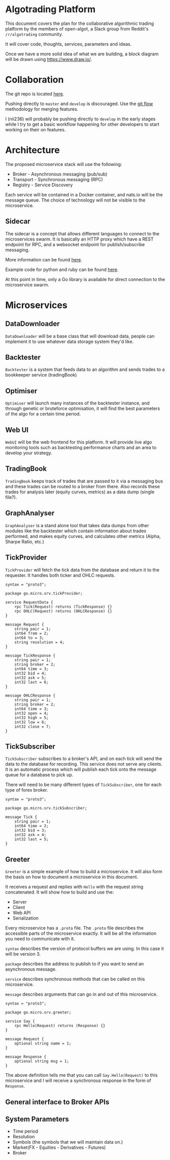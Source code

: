 # Algotrading Platform
This document covers the plan for the collaborative algorithmic trading platform by the members of open-algot, a Slack group from Reddit's `/r/algotrading` community.

It will cover code, thoughts, services, parameters and ideas.

Once we have a more solid idea of what we are building, a block diagram will be drawn using https://www.draw.io/.

# Collaboration
The git repo is located [here](https://open-algot.servebeer.com/).

Pushing directly to `master` and `develop` is discouraged. Use the [git flow](http://danielkummer.github.io/git-flow-cheatsheet/) methodology for merging features.

I (nii236) will probably be pushing directly to `develop` in the early stages while I try to get a basic workflow happening for other developers to start working on their on features.

# Architecture

The proposed microservice stack will use the following:

- Broker - Asynchronous messaging (pub/sub)
- Transport - Synchronous messaging (RPC)
- Registry - Service Discovery

Each service will be contained in a Docker container, and nats.io will be the message queue. The choice of technology will not be visible to the microservice.

## Sidecar
The sidecar is a concept that allows different languages to connect to the microservices swarm. It is basically an HTTP proxy which have a REST endpoint for RPC, and a websocket endpoint for publish/subscribe messaging.

More information can be found [here](https://blog.micro.mu/2016/03/20/micro.html).

Example code for python and ruby can be found [here](https://github.com/micro/micro/tree/master/examples/greeter).

At this point in time, only a Go library is available for direct connection to the microservice swarm.

# Microservices

## DataDownloader
`DataDownloader` will be a base class that will download data, people can implement it to use whatever data storage system they'd like.

## Backtester
`Backtester` is a system that feeds data to an algorithm and sends trades to a bookkeeper service (tradingBook)


## Optimiser
`Optimiser` will launch many instances of the backtester instance, and through genetic or bruteforce optimisation, it will find the best parameters of the algo for a certain time period.

## Web UI
`WebUI` will be the web frontend for this platform. It will provide live algo monitoring tools such as backtesting performance charts and an area to develop your strategy.


## TradingBook
`TradingBook` keeps track of trades that are passed to it via a messaging bus and these trades can be routed to a broker from there. Also records these trades for analysis later (equity curves, metrics) as a data dump (single file?).

## GraphAnalyser
`GraphAnalyser` is a stand alone tool that takes data dumps from other modules like the backtester which contain information about trades performed, and makes equity curves, and calculates other metrics (Alpha, Sharpe Ratio, etc.)

## TickProvider
`TickProvider` will fetch the tick data from the database and return it to the requester. It handles both ticker and OHLC requests.

```
syntax = "proto3";

package go.micro.srv.tickProvider;

service RequestData {
	rpc Tick(Request) returns (TickResponse) {}
	rpc OHLC(Request) returns (OHLCResponse) {}
}

message Request {
	string pair = 1;
	int64 from = 2;
	int64 to = 3;
	string resolution = 4;
}

message TickResponse {
	string pair = 1;
	string broker = 2;
	int64 time = 3;
	int32 bid = 4;
	int32 ask = 5;
	int32 last = 6;
}

message OHLCResponse {
	string pair = 1;
	string broker = 2;
	int64 time = 3;
	int32 open = 4;
	int32 high = 5;
	int32 low = 6;
	int32 close = 7;
}
```

## TickSubscriber
`TickSubscriber` subscribes to a broker's API, and on each tick will send the data to the database for recording. This service does not serve any clients. It is an automatic process which will publish each tick onto the message queue for a database to pick up.

There will need to be many different types of `TickSubscriber`, one for each type of forex broker.

```
syntax = "proto3";

package go.micro.srv.tickSubscriber;

message Tick {
	string pair = 1;
	int64 time = 2;
	int32 bid = 3;
	int32 ask = 4;
	int32 last = 5;
}
```

## Greeter
`Greeter` is a simple example of how to build a microservice. It will also form the basis on how to document a microservice in this document.

It receives a request and replies with `Hello` with the request string concatenated. It will show how to build and use the:

- Server
- Client
- Web API
- Serialization

Every microservice has a `.proto` file. The `.proto` file describes the accessible parts of the microservice exactly. It will be all the information you need to communicate with it.

`syntax` describes the version of protocol buffers we are using. In this case it will be version 3.

`package` describes the address to publish to if you want to send an asynchronous message.

`service` describes synchronous methods that can be called on this microservice.

`message` describes arguments that can go in and out of this microservice.
```
syntax = "proto3";

package go.micro.srv.greeter;

service Say {
	rpc Hello(Request) returns (Response) {}
}

message Request {
	optional string name = 1;
}

message Response {
	optional string msg = 1;
}
```

The above definition tells me that you can call `Say.Hello(Request)` to this microservice and I will receive a synchronous response in the form of `Response`.

## General interface to Broker APIs

## System Parameters
- Time period
- Resolution
- Symbols (the symbols that we will maintain data on.)
- Market(FX - Equities - Derivatives - Futures)
- Broker
